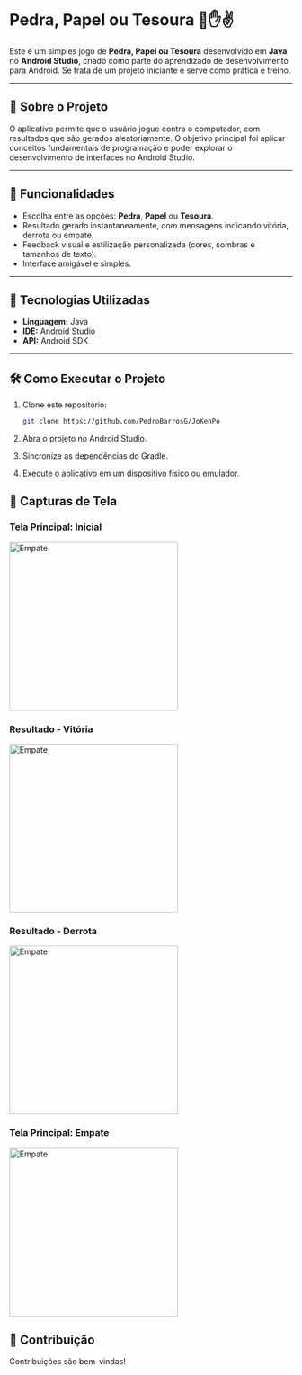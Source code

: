 
# Pedra, Papel ou Tesoura 👊✋✌️

Este é um simples jogo de **Pedra, Papel ou Tesoura** desenvolvido em **Java** no **Android Studio**, criado como parte do aprendizado de desenvolvimento para Android. Se trata de um projeto iniciante e serve como prática e treino.

---

## 🧠 **Sobre o Projeto**

O aplicativo permite que o usuário jogue contra o computador, com resultados que são gerados aleatoriamente. O objetivo principal foi aplicar conceitos fundamentais de programação e poder explorar o desenvolvimento de interfaces no Android Studio.

---

## 🎯 **Funcionalidades**

- Escolha entre as opções: **Pedra**, **Papel** ou **Tesoura**.
- Resultado gerado instantaneamente, com mensagens indicando vitória, derrota ou empate.
- Feedback visual e estilização personalizada (cores, sombras e tamanhos de texto).
- Interface amigável e simples.

---

## 🚀 **Tecnologias Utilizadas**

- **Linguagem:** Java  
- **IDE:** Android Studio  
- **API:** Android SDK

---

## 🛠️ **Como Executar o Projeto**

1. Clone este repositório:
   ```bash
   git clone https://github.com/PedroBarrosG/JoKenPo
2. Abra o projeto no Android Studio.

3. Sincronize as dependências do Gradle.

4. Execute o aplicativo em um dispositivo físico ou emulador.

## 📸 **Capturas de Tela**

### Tela Principal: Inicial
<img src="screenshots/TelaInicial.png" alt="Empate" width="300"/>

### Resultado - Vitória
<img src="screenshots/TelaVitoria.png" alt="Empate" width="300"/>

### Resultado - Derrota
<img src="screenshots/TelaDerrota.png" alt="Empate" width="300"/>

### Tela Principal: Empate
<img src="screenshots/TelaEmpate.png" alt="Empate" width="300"/>

## 🤝 **Contribuição**
Contribuições são bem-vindas! 

